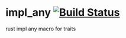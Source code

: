 impl_any [![Build Status](https://travis-ci.org/nathanfaucett/rs-impl_any.svg?branch=master)](https://travis-ci.org/nathanfaucett/rs-impl_any)
=====

rust impl any macro for traits
